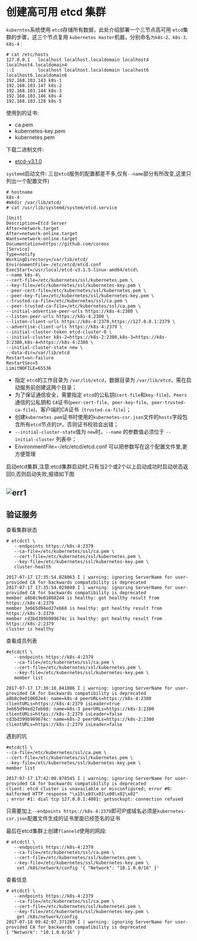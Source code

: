 # 创建高可用 etcd 集群

`kuberntes`系统使用 `etcd`存储所有数据，此处介绍部署一个三节点高可用 `etcd`集群的步骤，这三个节点复用 `kubernetes master`机器，分别命名`为k8s-2、k8s-3、k8s-4：`

```
# cat /etc/hosts
127.0.0.1   localhost localhost.localdomain localhost4 localhost4.localdomain4
::1         localhost localhost.localdomain localhost6 localhost6.localdomain6
192.168.103.143 k8s-1
192.168.103.147 k8s-2
192.168.103.144 k8s-3
192.168.103.146 k8s-4
192.168.103.128 k8s-5
```

使用到的证书:

* ca.pem
* kubernetes-key.pem
* kubernetes.pem

下载二进制文件:

* [etcd-v3.1.0](https://github.com/coreos/etcd/releases/download/v3.1.0/etcd-v3.1.0-linux-amd64.tar.gz)

`systemd`启动文件: 三台`etcd`服务的配置都差不多,仅有`--name`部分有所改变,这里只列出一个配置文件\)

```
# hostname
k8s-4
#mkdir /var/lib/etcd/
# cat /usr/lib/systemd/system/etcd.service
```

```
[Unit]
Description=Etcd Server
After=network.target
After=network-online.target
Wants=network-online.target
Documentation=https://github.com/coreos
[Service]
Type=notify
WorkingDirectory=/var/lib/etcd/
EnvironmentFile=-/etc/etcd/etcd.conf
ExecStart=/usr/local/etcd-v3.1.5-linux-amd64/etcd\
--name k8s-4\
--cert-file=/etc/kubernetes/ssl/kubernetes.pem \
--key-file=/etc/kubernetes/ssl/kubernetes-key.pem \
--peer-cert-file=/etc/kubernetes/ssl/kubernetes.pem \
--peer-key-file=/etc/kubernetes/ssl/kubernetes-key.pem \
--trusted-ca-file=/etc/kubernetes/ssl/ca.pem \
--peer-trusted-ca-file=/etc/kubernetes/ssl/ca.pem \
--initial-advertise-peer-urls https://k8s-4:2380 \
--listen-peer-urls https://k8s-4:2380 \
--listen-client-urls https://k8s-4:2379,https://127.0.0.1:2379 \
--advertise-client-urls https://k8s-4:2379 \
--initial-cluster-token etcd-cluster-0 \
--initial-cluster k8s-2=https://k8s-2:2380,k8s-3=https://k8s-3:2380,k8s-4=https://k8s-4:2380 \
--initial-cluster-state new \
--data-dir=/var/lib/etcd
Restart=on-failure
RestartSec=5
LimitNOFILE=65536
```

* 指定 `etcd`的工作目录为 `/var/lib/etcd`，数据目录为 `/var/lib/etcd`，需在启动服务前创建这两个目录；
* 为了保证通信安全，需要指定 `etcd`的公私钥\(`cert-file`和`key-file`\)、`Peers`通信的公私钥和 `CA`证书\(`peer-cert-file`、`peer-key-file`、`peer-trusted-ca-file`\)、客户端的CA证书（`trusted-ca-file`）；
* 创建`kubernetes.pem`证书时使用的`kubernetes-csr.json`文件的`hosts`字段包含所有`etcd`节点的`IP`，否则证书校验会出错；
* `--initial-cluster-state`值为 `new`时，`--name` 的参数值必须位于 `--initial-cluster` 列表中；
* EnvironmentFile=-/etc/etcd/etcd.conf  可以把参数写在这个配置文件里,更方便管理

启动etcd集群,注意:etcd集群启动时,只有当2个或2个以上启动成功时启动状态返回0,否则启动失败;报错如下图

## ![](https://github.com/w564791/Kubernetes-Cluster/raw/master/pic/err1.png "err1")

## 验证服务

查看集群状态

```
# etcdctl \
   --endpoints https://k8s-4:2379
   --ca-file=/etc/kubernetes/ssl/ca.pem \
   --cert-file=/etc/kubernetes/ssl/kubernetes.pem \
   --key-file=/etc/kubernetes/ssl/kubernetes-key.pem \
   cluster-health
```

```
2017-07-17 17:35:54.028063 I | warning: ignoring ServerName for user-provided CA for backwards compatibility is deprecated
2017-07-17 17:35:54.029048 I | warning: ignoring ServerName for user-provided CA for backwards compatibility is deprecated
member a8b8c9e010602e4 is healthy: got healthy result from https://k8s-4:2379
member 3e665d94ed27eb68 is healthy: got healthy result from https://k8s-3:2379
member cd3bd399b989674c is healthy: got healthy result from https://k8s-2:2379
cluster is healthy
```

查看成员列表

```
#etcdctl \
   --endpoints https://k8s-4:2379
   --ca-file=/etc/kubernetes/ssl/ca.pem \
   --cert-file=/etc/kubernetes/ssl/kubernetes.pem \
   --key-file=/etc/kubernetes/ssl/kubernetes-key.pem \
   member list
```

```
2017-07-17 17:36:18.841086 I | warning: ignoring ServerName for user-provided CA for backwards compatibility is deprecated
a8b8c9e010602e4: name=k8s-4 peerURLs=https://k8s-4:2380 clientURLs=https://k8s-4:2379 isLeader=true
3e665d94ed27eb68: name=k8s-3 peerURLs=https://k8s-3:2380 clientURLs=https://k8s-3:2379 isLeader=false
cd3bd399b989674c: name=k8s-2 peerURLs=https://k8s-2:2380 clientURLs=https://k8s-2:2379 isLeader=false
```

遇到的坑

```
#etcdctl \
--ca-file=/etc/kubernetes/ssl/ca.pem \
--cert-file=/etc/kubernetes/ssl/kubernetes.pem \
--key-file=/etc/kubernetes/ssl/kubernetes-key.pem \
member list
```

```
2017-07-17 17:42:00.878545 I | warning: ignoring ServerName for user-provided CA for backwards compatibility is deprecated
client: etcd cluster is unavailable or misconfigured; error #0: malformed HTTP response "\x15\x03\x01\x00\x02\x02"
; error #1: dial tcp 127.0.0.1:4001: getsockopt: connection refused
```

只需要加上`--endpoints https://k8s-4:2379`即可IP或域名必须是`kubernetes-csr.json`配置文件生成的证书里面已经签名的证书

最后在etcd集群上创建`flanneld`使用的网段:

```
# etcdctl \
   --endpoints https://k8s-4:2379
   --ca-file=/etc/kubernetes/ssl/ca.pem \
   --cert-file=/etc/kubernetes/ssl/kubernetes.pem \
   --key-file=/etc/kubernetes/ssl/kubernetes-key.pem \
    set /k8s/network/config '{ "Network": "10.1.0.0/16" }'
```

查看信息

```
# etcdctl \
   --endpoints https://k8s-4:2379
   --ca-file=/etc/kubernetes/ssl/ca.pem \
   --cert-file=/etc/kubernetes/ssl/kubernetes.pem \
   --key-file=/etc/kubernetes/ssl/kubernetes-key.pem \
    get /k8s/network/config
2017-07-18 09:42:07.371289 I | warning: ignoring ServerName for user-provided CA for backwards compatibility is deprecated
{ "Network": "10.1.0.0/16" }
```



